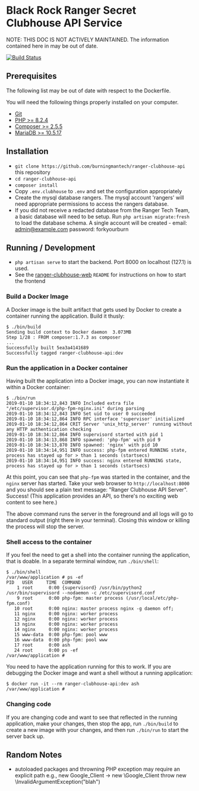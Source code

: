 # Black Rock Ranger Secret Clubhouse API Service

NOTE: THIS DOC IS NOT ACTIVELY MAINTAINED. The information contained here in may be out of date.

[![Build Status](https://github.com/burningmantech/ranger-clubhouse-api/workflows/CI%2fCD/badge.svg)](https://github.com/burningmantech/ranger-clubhouse-api/actions)

## Prerequisites

The following list may be out of date with respect to the Dockerfile.

You will need the following things properly installed on your computer.

* [Git](https://git-scm.com/)
* [PHP >= 8.2.4](https://php.net/)
* [Composer >= 2.5.5](https://getcomposer.org/)
* [MariaDB >= 10.5.17](https://mariadb.org/)

## Installation

* `git clone https://github.com/burningmantech/ranger-clubhouse-api` this repository
* `cd ranger-clubhouse-api`
* `composer install`
* Copy `.env.clubhouse` to `.env` and set the configuration appropriately
* Create the mysql database rangers. The mysql account 'rangers' will need appropriate
permissions to access the rangers database.
* If you did not receive a redacted database from the Ranger Tech Team, a basic database will need
to be setup. Run `php artisan migrate:fresh ` to load the database schema. A single account
will be created - email: admin@example.com password: forkyourburn

## Running / Development

* `php artisan serve` to start the backend. Port 8000 on localhost (127.1) is used.
* See the [ranger-clubhouse-web](https://github.com/burningmantech/ranger-clubhouse-web) `README` for instructions on how to start the frontend

### Build a Docker Image

A Docker image is the built artifact that gets used by Docker to create a container running the application.
Build it thusly:

```console
$ ./bin/build
Sending build context to Docker daemon  3.073MB
Step 1/28 : FROM composer:1.7.3 as composer
...
Successfully built 5ea3a4141689
Successfully tagged ranger-clubhouse-api:dev
```

### Run the application in a Docker container

Having built the application into a Docker image, you can now instantiate it within a Docker container:

```console
$ ./bin/run
2019-01-10 18:34:12,843 INFO Included extra file "/etc/supervisor.d/php-fpm-nginx.ini" during parsing
2019-01-10 18:34:12,843 INFO Set uid to user 0 succeeded
2019-01-10 18:34:12,864 INFO RPC interface 'supervisor' initialized
2019-01-10 18:34:12,864 CRIT Server 'unix_http_server' running without any HTTP authentication checking
2019-01-10 18:34:12,864 INFO supervisord started with pid 1
2019-01-10 18:34:13,868 INFO spawned: 'php-fpm' with pid 9
2019-01-10 18:34:13,870 INFO spawned: 'nginx' with pid 10
2019-01-10 18:34:14,951 INFO success: php-fpm entered RUNNING state, process has stayed up for > than 1 seconds (startsecs)
2019-01-10 18:34:14,951 INFO success: nginx entered RUNNING state, process has stayed up for > than 1 seconds (startsecs)
```

At this point, you can see that `php-fpm` was started in the container, and the `nginx` server has started.
Take your web browser to `http://localhost:8000` and you should see a plain text message: "Ranger Clubhouse API Server".
Success!
(This application provides an API, so there's no exciting web content to see here.)

The above command runs the server in the foreground and all logs will go to standard output (right there in your terminal).
Closing this window or killing the process will stop the server.

### Shell access to the container

If you feel the need to get a shell into the container running the application, that is doable.
In a separate terminal window, run `./bin/shell`:

```console
$ ./bin/shell
/var/www/application # ps -ef
PID   USER     TIME  COMMAND
    1 root      0:00 {supervisord} /usr/bin/python2 /usr/bin/supervisord --nodaemon -c /etc/supervisord.conf
    9 root      0:00 php-fpm: master process (/usr/local/etc/php-fpm.conf)
   10 root      0:00 nginx: master process nginx -g daemon off;
   11 nginx     0:00 nginx: worker process
   12 nginx     0:00 nginx: worker process
   13 nginx     0:00 nginx: worker process
   14 nginx     0:00 nginx: worker process
   15 www-data  0:00 php-fpm: pool www
   16 www-data  0:00 php-fpm: pool www
   17 root      0:00 ash
   24 root      0:00 ps -ef
/var/www/application #
```

You need to have the application running for this to work.
If you are debugging the Docker image and want a shell without a running application:

```console
$ docker run -it --rm ranger-clubhouse-api:dev ash
/var/www/application #
```

### Changing code

If you are changing code and want to see that reflected in the running application, make your changes, then stop the app, run `./bin/build` to create a new image with your changes, and then run `./bin/run` to start the server back up.

## Random Notes

- autoloaded packages and throwning PHP exception may require an explicit path
  e.g., new Google_Client -> new \Google_Client
  throw new \InvalidArgumentException("blah")
